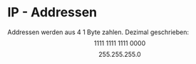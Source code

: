 # IP - Addressen
Addressen werden aus 4 1 Byte zahlen. Dezimal geschrieben:
$$1111\ 1111\ 1111\ 0000$$
$$255.255.255.0$$

